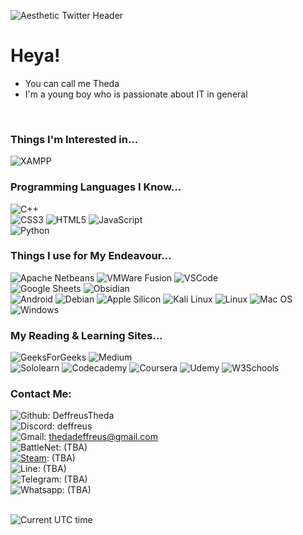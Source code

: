 ![Aesthetic Twitter Header](https://github.com/DeffreusTheda/DeffreusTheda/assets/147963726/569ddc0c-936c-4190-b829-00badb48fb99)<br>
# Heya!
- You can call me Theda
- I'm a young boy who is passionate about IT in general
<br>
<!-- ![Deffreus's GitHub stats](https://github-readme-stats.vercel.app/api?username=DeffreusTheda) -->

### Things I'm Interested in...
![XAMPP](https://img.shields.io/badge/Xampp-F37623?style=for-the-badge&logo=xampp&logoColor=white)<br>

### Programming Languages I Know...
![C++](https://img.shields.io/badge/C%2B%2B-00599C?style=for-the-badge&logo=c%2B%2B&logoColor=white)<br>
![CSS3](https://img.shields.io/badge/CSS3-1572B6?style=for-the-badge&logo=css3&logoColor=white)
![HTML5](https://img.shields.io/badge/HTML5-E34F26?style=for-the-badge&logo=html5&logoColor=white)
![JavaScript](https://img.shields.io/badge/JavaScript-323330?style=for-the-badge&logo=javascript&logoColor=F7DF1E)<br>
![Python](https://img.shields.io/badge/Python-FFD43B?style=for-the-badge&logo=python&logoColor=blue)<br>

### Things I use for My Endeavour...
![Apache Netbeans](https://img.shields.io/badge/apache%20netbeans-1B6AC6?style=for-the-badge&logo=apache%20netbeans%20IDE&logoColor=white)
![VMWare Fusion](https://img.shields.io/badge/VMware-231f20?style=for-the-badge&logo=VMware&logoColor=white)
![VSCode](https://img.shields.io/badge/VSCode-0078D4?style=for-the-badge&logo=visual%20studio%20code&logoColor=white)<br>
![Google Sheets](https://img.shields.io/badge/Google%20Sheets-34A853?style=for-the-badge&logo=google-sheets&logoColor=white)
![Obsidian](https://img.shields.io/badge/Obsidian-483699?style=for-the-badge&logo=Obsidian&logoColor=white)<br>
![Android](https://img.shields.io/badge/Android-3DDC84?style=for-the-badge&logo=android&logoColor=white)
![Debian](https://img.shields.io/badge/Debian-A81D33?style=for-the-badge&logo=debian&logoColor=white)
![Apple Silicon](https://img.shields.io/badge/apple%20silicon-333333?style=for-the-badge&logo=apple&logoColor=white)
![Kali Linux](https://img.shields.io/badge/Kali_Linux-557C94?style=for-the-badge&logo=kali-linux&logoColor=white)
![Linux](https://img.shields.io/badge/Linux-FCC624?style=for-the-badge&logo=linux&logoColor=black)
![Mac OS](https://img.shields.io/badge/mac%20os-000000?style=for-the-badge&logo=apple&logoColor=white)
![Windows](https://img.shields.io/badge/Windows-0078D6?style=for-the-badge&logo=windows&logoColor=white)<br>

### My Reading & Learning Sites...
![GeeksForGeeks](https://img.shields.io/badge/GeeksforGeeks-298D46?style=for-the-badge&logo=geeksforgeeks&logoColor=white)
![Medium](https://img.shields.io/badge/Medium-12100E?style=for-the-badge&logo=medium&logoColor=white)<br>
![Sololearn](https://img.shields.io/badge/-Sololearn-3a464b?style=for-the-badge&logo=Sololearn&logoColor=white)
![Codecademy](https://img.shields.io/badge/Codecademy-FFF0E5?style=for-the-badge&logo=codecademy&logoColor=303347)
![Coursera](https://img.shields.io/badge/Coursera-0056D2?style=for-the-badge&logo=Coursera&logoColor=white)
![Udemy](https://img.shields.io/badge/Udemy-EC5252?style=for-the-badge&logo=Udemy&logoColor=white)
![W3Schools](https://img.shields.io/badge/W3Schools-04AA6D?style=for-the-badge&logo=W3Schools&logoColor=white)<br>

### Contact Me:
![Github](https://img.shields.io/badge/GitHub-100000?style=for-the-badge&logo=github&logoColor=white):    DeffreusTheda<br>
![Discord](https://img.shields.io/badge/Discord-5865F2?style=for-the-badge&logo=discord&logoColor=white):    deffreus<br>
![Gmail](https://img.shields.io/badge/Gmail-D14836?style=for-the-badge&logo=gmail&logoColor=white):    thedadeffreus@gmail.com<br>
![BattleNet](https://img.shields.io/badge/Battle.net-000?style=for-the-badge&logo=battle.net&logoColor=148EFF):    (TBA)<br>
[![Steam](https://img.shields.io/badge/Steam-000000?style=for-the-badge&logo=steam&logoColor=white)](https://steamcommunity.com/profiles/76561199192504677):    (TBA)<br>
![Line](https://img.shields.io/badge/Line-00C300?style=for-the-badge&logo=line&logoColor=white):    (TBA)<br>
![Telegram](https://img.shields.io/badge/Telegram-2CA5E0?style=for-the-badge&logo=telegram&logoColor=white):    (TBA)<br>
![Whatsapp](https://img.shields.io/badge/WhatsApp-25D366?style=for-the-badge&logo=whatsapp&logoColor=white):    (TBA)<br><br>

<!-- ![visitors](https://visitor-badge.glitch.me/badge?page_id=DeffreusTheda.DeffreusTheda)<br> -->
![Current UTC time](https://jojoee.jojoee.com/api/utcnowgif?utcnow)

<!---
DeffreusTheda/DeffreusTheda is a ✨ special ✨ repository because its `README.md` (this file) appears on your GitHub profile.
You can click the Preview link to take a look at your changes.
--->

